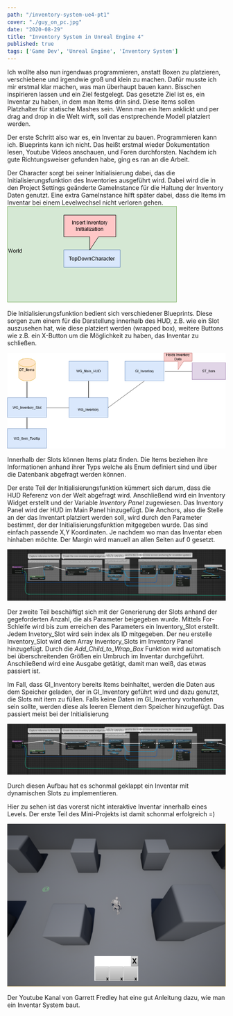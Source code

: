 ```yaml
---
path: "/inventory-system-ue4-pt1"
cover: "./guy_on_pc.jpg"
date: "2020-08-29"
title: "Inventory System in Unreal Engine 4"
published: true
tags: ['Game Dev', 'Unreal Engine', 'Inventory System']
---
```


Ich wollte also nun irgendwas programmieren, anstatt Boxen zu platzieren, verschiebene und irgendwie groß und klein zu machen.
Dafür musste ich mir erstmal klar machen, was man überhaupt bauen kann. Bisschen inspirieren lassen und ein Ziel festgelegt.
Das gesetzte Ziel ist es, ein Inventar zu haben, in dem man Items drin sind. Diese items sollen Platzhalter für statische Mashes sein.
Wenn man ein Item anklickt und per drag and drop in die Welt wirft, soll das enstprechende Modell platziert werden. 

Der erste Schritt also war es, ein Inventar zu bauen. Programmieren kann ich. Blueprints kann ich nicht. 
Das heißt erstmal wieder Dokumentation lesen, Youtube Videos anschauen, und Foren durchforsten. Nachdem ich gute Richtungsweiser gefunden habe, ging es ran an die Arbeit.

Der Character sorgt bei seiner Initialisierung dabei, das die Initialisierungsfunktion des Inventories ausgeführt wird.
Dabei wird die in den Project Settings geänderte GameInstance für die Haltung der Inventory Daten genutzt. Eine extra GameInstance hilft später dabei, dass die Items im Inventar bei einem Levelwechsel nicht verloren gehen.
![world](./world.png)

Die Initialisierungsfunktion bedient sich verschiedener Blueprints. Diese sorgen zum einem für die Darstellung innerhalb des HUD, z.B. wie ein Slot auszusehen hat, wie diese platziert werden (wrapped box), weitere Buttons wie z.B. ein X-Button um die Möglichkeit zu haben, das Inventar zu schließen.

![inventory](./inventory.png)

Innerhalb der Slots können Items platz finden. Die Items beziehen ihre Informationen anhand ihrer Typs welche als Enum definiert sind und über die Datenbank abgefragt werden können.

Der erste Teil der Initialisierungsfunktion kümmert sich darum, dass die HUD Referenz von der Welt abgefragt wird. Anschließend wird ein Inventory Widget erstellt und der Variable *Inventory Panel* zugewiesen. Das Inventory Panel wird der HUD im Main Panel hinzugefügt. Die Anchors, also die Stelle an der das Inventart platziert werden soll, wird durch den Parameter bestimmt, der der Initialisierungsfunktion mitgegeben wurde. Das sind einfach passende X,Y Koordinaten. Je nachdem wo man das Inventar eben hinhaben möchte. Der Margin wird manuell an allen Seiten auf 0 gesetzt.

![initInv_0](./initInv_0.png)

Der zweite Teil beschäftigt sich mit der Generierung der Slots anhand der gegeforderten Anzahl, die als Parameter beigegeben wurde. Mittels For-Schleife wird bis zum erreichen des Parameters ein Inventory\_Slot erstellt. Jedem Invetory\_Slot wird sein index als ID mitgegeben. Der neu erstelle Inventory\_Slot wird dem Array Inventory\_Slots im Inventory Panel hinzugefügt. Durch die *Add\_Child\_to_Wrap_Box* Funktion wird automatisch bei überschreitenden Größen ein Umbruch im Inventar durchgeführt. Anschließend wird eine Ausgabe getätigt, damit man weiß, das etwas passiert ist.

Im Fall, dass GI_Inventory bereits Items beinhaltet, werden die Daten aus dem Speicher geladen, der in GI\_Inventory geführt wird und dazu genutzt, die Slots mit item zu füllen.
Falls keine Daten im GI_Inventory vorhanden sein sollte, werden diese als leeren Element dem Speicher hinzugefügt. Das passiert meist bei der Initialisierung

![initInv_0](./initInv_0.png)


Durch diesen Aufbau hat es schonmal geklappt ein Inventar mit dynamischen Slots zu implementieren.

Hier zu sehen ist das vorerst nicht interaktive Inventar innerhalb eines Levels. Der erste Teil des Mini-Projekts ist damit schonmal erfolgreich =)

![inventory_ue4](./inventory_ue4.png)



Der Youtube Kanal von Garrett Fredley hat eine gut Anleitung dazu, wie man ein Inventar System baut.